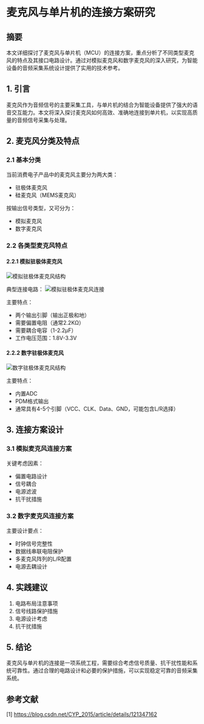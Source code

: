 # 麦克风与单片机的连接方案研究

## 摘要
本文详细探讨了麦克风与单片机（MCU）的连接方案，重点分析了不同类型麦克风的特点及其接口电路设计。通过对模拟麦克风和数字麦克风的深入研究，为智能设备的音频采集系统设计提供了实用的技术参考。

## 1. 引言
麦克风作为音频信号的主要采集工具，与单片机的结合为智能设备提供了强大的语音交互能力。本文将深入探讨麦克风如何高效、准确地连接到单片机，以实现高质量的音频信号采集与处理。

## 2. 麦克风分类及特点

### 2.1 基本分类
当前消费电子产品中的麦克风主要分为两大类：
- 驻极体麦克风
- 硅麦克风（MEMS麦克风）

按输出信号类型，又可分为：
- 模拟麦克风
- 数字麦克风

### 2.2 各类型麦克风特点

#### 2.2.1 模拟驻极体麦克风
![模拟驻极体麦克风结构](https://i-blog.csdnimg.cn/blog_migrate/da703ade0d0cac388e044185d677802f.png)

典型连接电路：
![模拟驻极体麦克风连接](https://i-blog.csdnimg.cn/blog_migrate/545011aee62d543d2ccb603f1a892e00.png)

主要特点：
- 两个输出引脚（输出正极和地）
- 需要偏置电阻（通常2.2KΩ）
- 需要耦合电容（1-2.2μF）
- 工作电压范围：1.8V-3.3V

#### 2.2.2 数字驻极体麦克风
![数字驻极体麦克风结构](https://i-blog.csdnimg.cn/blog_migrate/84eb440df0e6a60cfc8b5034aa6320a5.png)

主要特点：
- 内置ADC
- PDM格式输出
- 通常具有4-5个引脚（VCC、CLK、Data、GND，可能包含L/R选择）

## 3. 连接方案设计

### 3.1 模拟麦克风连接方案
关键考虑因素：
- 偏置电路设计
- 信号耦合
- 电源滤波
- 抗干扰措施

### 3.2 数字麦克风连接方案
主要设计要点：
- 时钟信号完整性
- 数据线串联电阻保护
- 多麦克风阵列的L/R配置
- 电源去耦设计

## 4. 实践建议
1. 电路布局注意事项
2. 信号线路保护措施
3. 电源设计考虑
4. 抗干扰措施

## 5. 结论
麦克风与单片机的连接是一项系统工程，需要综合考虑信号质量、抗干扰性能和系统可靠性。通过合理的电路设计和必要的保护措施，可以实现稳定可靠的音频采集系统。

## 参考文献
[1] https://blog.csdn.net/CYP_2015/article/details/121347162
